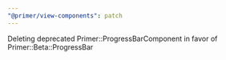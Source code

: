 ```yaml
---
"@primer/view-components": patch
---
```


Deleting deprecated Primer::ProgressBarComponent in favor of Primer::Beta::ProgressBar
